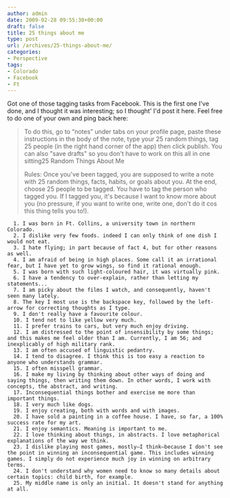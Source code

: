 ```yaml
---
author: admin
date: 2009-02-28 09:55:30+00:00
draft: false
title: 25 things about me
type: post
url: /archives/25-things-about-me/
categories:
- Perspective
tags:
- Colorado
- Facebook
- Ft
---
```


Got one of those tagging tasks from Facebook. This is the first one I've done, and I thought it was interesting; so I thought' I'd post it here. Feel free to do one of your own and ping back here:


<blockquote>To do this, go to “notes” under tabs on your profile page, paste these instructions in the body of the note, type your 25 random things, tag 25 people (in the right hand corner of the app) then click publish. You can also "save drafts" so you don't have to work on this all in one sitting25 Random Things About Me

Rules: Once you've been tagged, you are supposed to write a note with 25 random things, facts, habits, or goals about you. At the end, choose 25 people to be tagged. You have to tag the person who tagged you. If I tagged you, it's because I want to know more about you (no pressure, if you want to write one, write one, don't do it cos this thing tells you to!).</blockquote>





	  1. I was born in Ft. Collins, a university town in northern Colorado.
	  2. I dislike very few foods. indeed I can only think of one dish I would not eat.
	  3. I hate flying; in part because of fact 4, but for other reasons as well.
	  4. I am afraid of being in high places. Some call it an irrational fear, but I have yet to grow wings, so find it rational enough.
	  5. I was born with such light-coloured hair, it was virtually pink.
	  6. I have a tendency to over-explain, rather than letting my statements...
	  7. I am picky about the films I watch, and consequently, haven't seen many lately.
	  8. The key I most use is the backspace key, followed by the left-arrow for correcting thoughts as I type.
	  9. I don't really have a favourite colour.
	  10. I tend not to like yellow very much.
	  11. I prefer trains to cars, but very much enjoy driving.
	  12. I am distressed to the point of insensibility by some things; and this makes me feel older than I am. Currently, I am 56; and inexplicably of high military rank.
	  13. I am often accused of linguistic pedantry.
	  14. I tend to disagree. I think this is too easy a reaction to anyone who understands grammar.
	  15. I often misspell grammar.
	  16. I make my living by thinking about other ways of doing and saying things, then writing them down. In other words, I work with concepts, the abstract, and writing.
	  17. Inconsequential things bother and exercise me more than important things.
	  18. I very much like dogs.
	  19. I enjoy creating, both with words and with images.
	  20. I have sold a painting in a coffee house. I have, so far, a 100% success rate for my art.
	  21. I enjoy semantics. Meaning is important to me.
	  22. I love thinking about things, in abstracts. I love metaphorical explanations of the way we think.
	  23. I dislike playing most games, mostly—I think—because I don't see the point in winning an inconsequential game. This includes winning games. I simply do not experience much joy in winning on arbitrary terms.
	  24. I don't understand why women need to know so many details about certain topics: child birth, for example.
	  25. My middle name is only an initial. It doesn't stand for anything at all.

